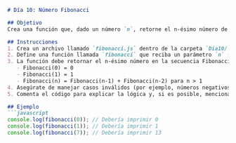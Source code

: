 
```markdown
# Día 10: Número Fibonacci

## Objetivo  
Crea una función que, dado un número `n`, retorne el n-ésimo número de la secuencia Fibonacci. Este ejercicio te ayudará a practicar la recursión y la optimización en algoritmos.

## Instrucciones  
1. Crea un archivo llamado `fibonacci.js` dentro de la carpeta `Día10/`.  
2. Define una función llamada `fibonacci` que reciba un parámetro `n` (entero mayor o igual a 0).  
3. La función debe retornar el n-ésimo número en la secuencia Fibonacci, donde:
   - Fibonacci(0) = 0  
   - Fibonacci(1) = 1  
   - Fibonacci(n) = Fibonacci(n-1) + Fibonacci(n-2) para n > 1  
4. Asegúrate de manejar casos inválidos (por ejemplo, números negativos o parámetros no numéricos) retornando un mensaje de error.  
5. Comenta el código para explicar la lógica y, si es posible, menciona cualquier mejora (como memoización) para optimizar la solución.

## Ejemplo  
```javascript
console.log(fibonacci(0)); // Debería imprimir 0
console.log(fibonacci(1)); // Debería imprimir 1
console.log(fibonacci(7)); // Debería imprimir 13
